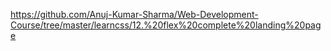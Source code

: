 https://github.com/Anuj-Kumar-Sharma/Web-Development-Course/tree/master/learncss/12.%20flex%20complete%20landing%20page
